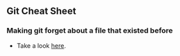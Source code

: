 ## Git Cheat Sheet

### Making git forget about a file that existed before

* Take a look [here](https://stackoverflow.com/questions/1274057/how-to-make-git-forget-about-a-file-that-was-tracked-but-is-now-in-gitignore). 
